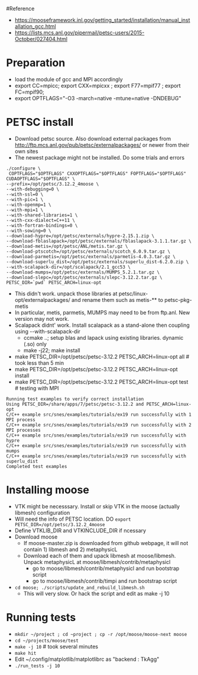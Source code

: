 #Reference
- https://mooseframework.inl.gov/getting_started/installation/manual_installation_gcc.html
- https://lists.mcs.anl.gov/pipermail/petsc-users/2015-October/027404.html

# Preparation
- load the module of gcc and MPI accordingly
- export CC=mpicc; export CXX=mpicxx ; export F77=mpif77 ; export FC=mpif90; 
- export OPTFLAGS="-O3 -march=native -mtune=native -DNDEBUG"

# PETSC install
- Download petsc source. Also download external packages from http://ftp.mcs.anl.gov/pub/petsc/externalpackages/ or newer from their own sites
- The newest package might not be installed. Do some trials and errors
```
./configure \
 COPTFLAGS="$OPTFLAGS" CXXOPTFLAGS="$OPTFLAGS" FOPTFLAGS="$OPTFLAGS" CUDAOPTFLAGS="$OPTFLAGS" \
--prefix=/opt/petsc/3.12.2_4moose \
--with-debugging=0 \
--with-ssl=0 \
--with-pic=1 \
--with-openmp=1 \
--with-mpi=1 \
--with-shared-libraries=1 \
--with-cxx-dialect=C++11 \
--with-fortran-bindings=0 \
--with-sowing=0 \
--download-hypre=/opt/petsc/externals/hypre-2.15.1.zip \
--download-fblaslapack=/opt/petsc/externals/fblaslapack-3.1.1.tar.gz \
--download-metis=/opt/petsc/ANL/metis.tar.gz \
--download-ptscotch=/opt/petsc/externals/scotch_6.0.9.tar.gz \
--download-parmetis=/opt/petsc/externals/parmetis-4.0.3.tar.gz \
--download-superlu_dist=/opt/petsc/externals/superlu_dist-6.2.0.zip \
--with-scalapack-dir=/opt/scalapack/2.1_gcc53 \
--download-mumps=/opt/petsc/externals/MUMPS_5.2.1.tar.gz \
--download-slepc=/opt/petsc/externals/slepc-3.12.2.tar.gz \
PETSC_DIR=`pwd` PETSC_ARCH=linux-opt
```
- This didn't work. unpack those libraries at petsc/linux-opt/externalpackages/ and rename them such as metis-** to petsc-pkg-metis
- In particular, metis, parmetis, MUMPS may need to be from ftp.anl. New version may not work.
- Scalapack didnt' work. Install scalapack as a stand-alone then coupling using --with-scalapack-dir
  - ccmake ..; setup blas and lapack using existing libraries. dynamic (.so) only
  - make -j22; make install
- make PETSC_DIR=/opt/petsc/petsc-3.12.2 PETSC_ARCH=linux-opt all # took less than 5 min
- make PETSC_DIR=/opt/petsc/petsc-3.12.2 PETSC_ARCH=linux-opt install 
- make PETSC_DIR=/opt/petsc/petsc-3.12.2 PETSC_ARCH=linux-opt test # testing with MPI
```
Running test examples to verify correct installation  
Using PETSC_DIR=/share/apps/7/petsc/petsc-3.12.2 and PETSC_ARCH=linux-opt  
C/C++ example src/snes/examples/tutorials/ex19 run successfully with 1 MPI process  
C/C++ example src/snes/examples/tutorials/ex19 run successfully with 2 MPI processes  
C/C++ example src/snes/examples/tutorials/ex19 run successfully with hypre  
C/C++ example src/snes/examples/tutorials/ex19 run successfully with mumps  
C/C++ example src/snes/examples/tutorials/ex19 run successfully with superlu_dist  
Completed test examples  
```

# Installing moose
- VTK might be necesssary. Install or skip VTK in the moose (actually libmesh) configuration
- Will need the info of PETSC location. DO `export PETSC_DIR=/opt/petsc/3.12.2_4moose`
- Define VTKLIB_DIR and VTKINCLUDE_DIR if ncessary
- Download moose
  - If moose-master.zip is downloaded from github webpage, it will not contain 1) libmesh and 2) metaphysicL
  - Download each of them and upack libmesh at moose/libmesh. Unpack metaphysicL at moose/libmesh/contrib/metaphysicl
    - go to moose/libmesh/contrib/metaphysicl and run bootstrap script
    - go to moose/libmesh/contrib/timpi and run bootstrap script
- `cd moose; ./scripts/update_and_rebuild_libmesh.sh`
   - This will very slow. Or hack the script and edit as make -j 10

# Running tests
- `mkdir ~/project ; cd ~project ; cp -r /opt/moose/moose-next moose`
- `cd ~/projects/moose/test`
- `make -j 10` # took several minutes
- `make hit`
- Edit ~/.config/matplotlib/matplotlibrc as "backend : TkAgg"
- `./run_tests -j 10`
    
